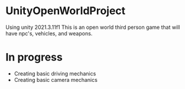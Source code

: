 # UnityOpenWorldProject
Using unity 2021.3.11f1
This is an open world third person game that will have npc's, vehicles, and weapons.

# In progress
- Creating basic driving mechanics
- Creating basic camera mechanics
